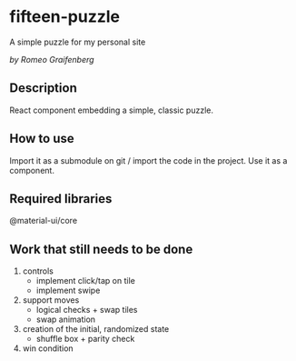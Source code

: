 # fifteen-puzzle
A simple puzzle for my personal site

_by Romeo Graifenberg_

## Description
React component embedding a simple, classic puzzle.

## How to use
Import it as a submodule on git / import the code in the project.
Use it as a component.

## Required libraries
@material-ui/core

## Work that still needs to be done
1. controls
    - implement click/tap on tile
    - implement swipe
2. support moves
    - logical checks + swap tiles
    - swap animation
3. creation of the initial, randomized state
    - shuffle box + parity check
4. win condition
